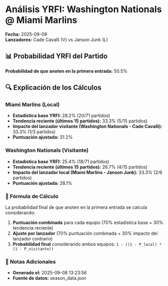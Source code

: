 # Análisis YRFI: Washington Nationals @ Miami Marlins

**Fecha:** 2025-09-08  
**Lanzadores:** Cade Cavalli (V) vs Janson Junk (L)

## 📊 Probabilidad YRFI del Partido

**Probabilidad de que anoten en la primera entrada:** 50.5%

## 🔍 Explicación de los Cálculos

### Miami Marlins (Local)
- **Estadística base YRFI:** 28.2% (20/71 partidos)
- **Tendencia reciente (últimos 15 partidos):** 33.3% (5/15 partidos)
- **Impacto del lanzador visitante (Washington Nationals - Cade Cavalli):** 33.3% (1/3 partidos)
- **Puntuación ajustada:** 31.2%

### Washington Nationals (Visitante)
- **Estadística base YRFI:** 25.4% (18/71 partidos)
- **Tendencia reciente (últimos 15 partidos):** 26.7% (4/15 partidos)
- **Impacto del lanzador local (Miami Marlins - Janson Junk):** 33.3% (2/6 partidos)
- **Puntuación ajustada:** 28.1%

### 📝 Fórmula de Cálculo

La probabilidad final de que anoten en la primera entrada se calcula considerando:
1. **Puntuación combinada** para cada equipo (70% estadística base + 30% tendencia reciente)
2. **Ajuste por lanzador** (70% puntuación combinada + 30% impacto del lanzador contrario)
3. **Probabilidad final** considerando ambos equipos: `1 - ((1 - P_local) * (1 - P_visitante))`

### 📌 Notas Adicionales

- **Generado el:** 2025-09-08 13:23:56
- **Fuente de datos:** season_data.json

